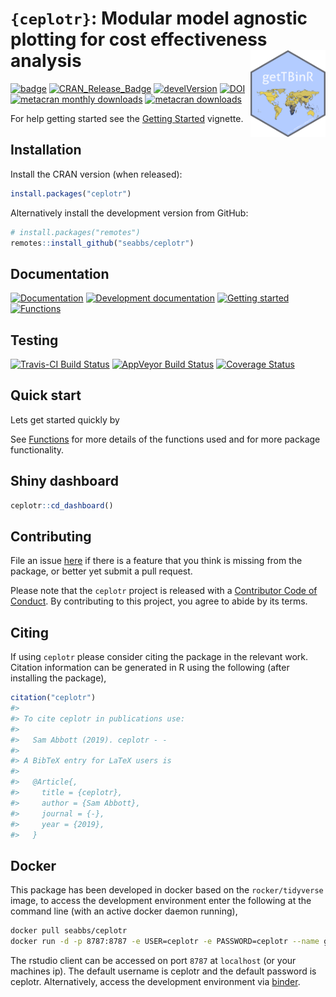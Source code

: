 
# `{ceplotr}`: Modular model agnostic plotting for cost effectiveness analysis <img src="man/figures/logo.png" align="right" alt="" width="120" />

[![badge](https://img.shields.io/badge/Launch-ceplotr-blue.svg)](https://mybinder.org/v2/gh/seabbs/ceplotr/master?urlpath=rstudio)
[![CRAN\_Release\_Badge](http://www.r-pkg.org/badges/version-ago/ceplotr)](https://CRAN.R-project.org/package=ceplotr)
[![develVersion](https://img.shields.io/badge/devel%20version-0.1.0-blue.svg?style=flat)](https://github.com/seabbs/ceplotr)
[![DOI](https://zenodo.org/badge/219757940.svg)](https://zenodo.org/badge/latestdoi/219757940)
[![metacran monthly
downloads](http://cranlogs.r-pkg.org/badges/ceplotr)](https://cran.r-project.org/package=ceplotr)
[![metacran
downloads](http://cranlogs.r-pkg.org/badges/grand-total/ceplotr?color=ff69b4)](https://cran.r-project.org/package=ceplotr)

For help getting started see the [Getting
Started](https://www.samabbott.co.uk/ceplotr/articles/intro.html)
vignette.

## Installation

Install the CRAN version (when released):

``` r
install.packages("ceplotr")
```

Alternatively install the development version from GitHub:

``` r
# install.packages("remotes")
remotes::install_github("seabbs/ceplotr")
```

## Documentation

[![Documentation](https://img.shields.io/badge/Documentation-release-lightgrey.svg?style=flat)](https://www.samabbott.co.uk/ceplotr/)
[![Development
documentation](https://img.shields.io/badge/Documentation-development-lightblue.svg?style=flat)](https://www.samabbott.co.uk/ceplotr/dev)
[![Getting
started](https://img.shields.io/badge/Documentation-getting%20started-yellow.svg?style=flat)](https://www.samabbott.co.uk/ceplotr/articles/intro.html)
[![Functions](https://img.shields.io/badge/Documentation-functions-orange.svg?style=flat)](https://www.samabbott.co.uk/ceplotr/reference/index.html)

## Testing

[![Travis-CI Build
Status](https://travis-ci.org/seabbs/ceplotr.svg?branch=master)](https://travis-ci.org/seabbs/ceplotr)
[![AppVeyor Build
Status](https://ci.appveyor.com/api/projects/status/github/seabbs/ceplotr?branch=master&svg=true)](https://ci.appveyor.com/project/seabbs/ceplotr)
[![Coverage
Status](https://img.shields.io/codecov/c/github/seabbs/ceplotr/master.svg)](https://codecov.io/github/seabbs/ceplotr?branch=master)

## Quick start

Lets get started quickly by

See
[Functions](https://www.samabbott.co.uk/ceplotr/reference/index.html)
for more details of the functions used and for more package
functionality.

## Shiny dashboard

``` r
ceplotr::cd_dashboard()
```

## Contributing

File an issue [here](https://github.com/seabbs/ceplotr/issues) if there
is a feature that you think is missing from the package, or better yet
submit a pull request.

Please note that the `ceplotr` project is released with a [Contributor
Code of
Conduct](https://github.com/seabbs/ceplotr/blob/master/.github/CODE_OF_CONDUCT.md).
By contributing to this project, you agree to abide by its terms.

## Citing

If using `ceplotr` please consider citing the package in the relevant
work. Citation information can be generated in R using the following
(after installing the package),

``` r
citation("ceplotr")
#> 
#> To cite ceplotr in publications use:
#> 
#>   Sam Abbott (2019). ceplotr - -
#> 
#> A BibTeX entry for LaTeX users is
#> 
#>   @Article{,
#>     title = {ceplotr},
#>     author = {Sam Abbott},
#>     journal = {-},
#>     year = {2019},
#>   }
```

## Docker

This package has been developed in docker based on the
`rocker/tidyverse` image, to access the development environment enter
the following at the command line (with an active docker daemon
running),

``` bash
docker pull seabbs/ceplotr
docker run -d -p 8787:8787 -e USER=ceplotr -e PASSWORD=ceplotr --name getTBinR seabbs/ceplotr
```

The rstudio client can be accessed on port `8787` at `localhost` (or
your machines ip). The default username is ceplotr and the default
password is ceplotr. Alternatively, access the development environment
via
[binder](https://mybinder.org/v2/gh/seabbs/ceplotr/master?urlpath=rstudio).

